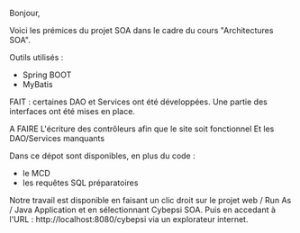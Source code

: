 Bonjour,

Voici les prémices du projet SOA dans le cadre du cours "Architectures SOA".

Outils utilisés :
- Spring BOOT
- MyBatis


FAIT :
certaines DAO et Services ont été développées. 
Une partie des interfaces ont été mises en place.

A FAIRE
L'écriture des contrôleurs afin que le site soit fonctionnel
Et les DAO/Services manquants

Dans ce dépot sont disponibles, en plus du code : 
- le MCD 
- les requêtes SQL préparatoires


Notre travail est disponible en faisant un clic droit sur le projet web / Run As / Java Application et en sélectionnant Cybepsi SOA.
Puis en accedant à l'URL : http://localhost:8080/cybepsi via un explorateur internet. 
